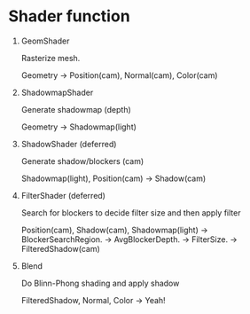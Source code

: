 


# Shader function

1. GeomShader

    Rasterize mesh.

    Geometry -> Position(cam), Normal(cam), Color(cam)


2. ShadowmapShader

    Generate shadowmap (depth)

    Geometry -> Shadowmap(light)

3. ShadowShader (deferred)

    Generate shadow/blockers (cam)

    Shadowmap(light), Position(cam) -> Shadow(cam)

4. FilterShader (deferred)

    Search for blockers to decide filter size and then apply filter

    Position(cam), Shadow(cam), Shadowmap(light) -> BlockerSearchRegion. -> AvgBlockerDepth. -> FilterSize. -> FilteredShadow(cam)

5. Blend

    Do Blinn-Phong shading and apply shadow

    FilteredShadow, Normal, Color -> Yeah!
